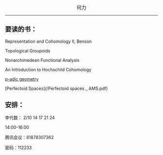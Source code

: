 

<center><font size=3>何力 </font></center>




---

##  要读的书：


Representation and Cohomology II, Benson

Topological Groupoids

Nonarchimedean Functional Analysis

An Introduction to Hochschild Cohomology

[p-adic geometry](/Berkeley_.pdf)

[Perfectoid Spaces](/Perfectoid spaces _ AMS.pdf)



##  安排：
李代数：
2/10 14 17 21 24  

14:00-16:00 

腾讯会议：81878307362

密码：112233
